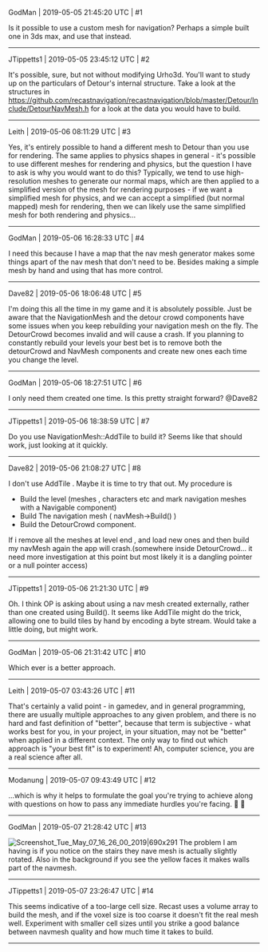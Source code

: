 GodMan | 2019-05-05 21:45:20 UTC | #1

Is it possible to use a custom mesh for navigation? Perhaps a simple built one in 3ds max, and use that instead.

-------------------------

JTippetts1 | 2019-05-05 23:45:12 UTC | #2

It's possible, sure, but not without modifying Urho3d. You'll want to study up on the particulars of Detour's internal structure. Take a look at the structures in https://github.com/recastnavigation/recastnavigation/blob/master/Detour/Include/DetourNavMesh.h for a look at the data you would have to build.

-------------------------

Leith | 2019-05-06 08:11:29 UTC | #3

Yes, it's entirely possible to hand a different mesh to Detour than you use for rendering. The same applies to physics shapes in general - it's possible to use different meshes for rendering and physics, but the question I have to ask is why you would want to do this? Typically, we tend to use high-resolution meshes to generate our normal maps, which are then applied to a simplified version of the mesh for rendering purposes - if we want a simplified mesh for physics, and we can accept a simplified (but normal mapped) mesh for rendering, then we can likely use the same simplified mesh for both rendering and physics...

-------------------------

GodMan | 2019-05-06 16:28:33 UTC | #4

I need this because I have a map that the nav mesh generator makes some things apart of the nav mesh that don't need to be. Besides making a simple mesh by hand and using that has more control.

-------------------------

Dave82 | 2019-05-06 18:06:48 UTC | #5

I'm doing this all the time in my game and it is absolutely possible. Just be aware that the NavigationMesh and the detour crowd components have some issues when you keep rebuilding your navigation mesh on the fly. The DetourCrowd becomes invalid and will cause a crash. If you planning to constantly rebuild your levels your best bet is to remove both the detourCrowd  and NavMesh components and create new ones each time you change the level.

-------------------------

GodMan | 2019-05-06 18:27:51 UTC | #6

I only need them created one time. Is this pretty straight forward? @Dave82

-------------------------

JTippetts1 | 2019-05-06 18:38:59 UTC | #7

Do you use NavigationMesh::AddTile to build it? Seems like that should work, just looking at it quickly.

-------------------------

Dave82 | 2019-05-06 21:08:27 UTC | #8

I don't use AddTile  . Maybe it is time to try that out. My procedure is 
- Build the level (meshes , characters  etc and mark navigation meshes with a Navigable component)
- Build The navigation  mesh ( navMesh->Build() )
- Build the DetourCrowd component.

If i remove all the meshes at level end , and load new ones and then build my navMesh again the app will crash.(somewhere inside DetourCrowd... it need more investigation at this point but most likely it is a dangling pointer or a null pointer access)

-------------------------

JTippetts1 | 2019-05-06 21:21:30 UTC | #9

Oh. I think OP is asking about using a nav mesh created externally, rather than one created using Build(). It seems like AddTile might do the trick, allowing one to build tiles by hand by encoding a byte stream. Would take a little doing, but might work.

-------------------------

GodMan | 2019-05-06 21:31:42 UTC | #10

Which ever is a better approach.

-------------------------

Leith | 2019-05-07 03:43:26 UTC | #11

That's certainly a valid point - in gamedev, and in general programming, there are usually multiple approaches to any given problem, and there is no hard and fast definition of "better", because that term is subjective - what works best for you, in your project, in your situation, may not be "better" when applied in a different context. The only way to find out which approach is "your best fit" is to experiment! Ah, computer science, you are a real science after all.

-------------------------

Modanung | 2019-05-07 09:43:49 UTC | #12

...which is why it helps to formulate the goal you're trying to achieve along with questions on how to pass any immediate hurdles you're facing. :snail: :bikini:

-------------------------

GodMan | 2019-05-07 21:28:42 UTC | #13

![Screenshot_Tue_May_07_16_26_00_2019|690x291](upload://1UfVMxE2DWyqnj1YzljoLqpIpuN.jpeg) 
The problem I am having is if you notice on the stairs they nave mesh is actually slightly rotated. Also in the background if you see the yellow faces it makes walls part of the navmesh.

-------------------------

JTippetts1 | 2019-05-07 23:26:47 UTC | #14

This seems indicative of a too-large cell size. Recast uses a volume array to build the mesh, and if the voxel size is too coarse it doesn't fit the real mesh well. Experiment with smaller cell sizes until you strike a good balance between navmesh quality and how much time it takes to build.

-------------------------

